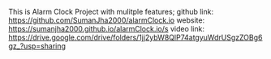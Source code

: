 This is Alarm Clock Project with mulitple features;
github link: https://github.com/SumanJha2000/alarmClock.io
website: https://sumanjha2000.github.io/alarmClock.io/s
video link: https://drive.google.com/drive/folders/1jj2ybW8QlP74atgyuWdrUSgzZOBg6gz_?usp=sharing
